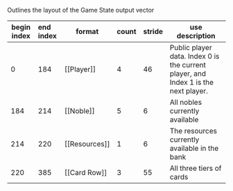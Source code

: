 Outlines the layout of the Game State output vector

| begin index | end index | format        | count | stride | use description                                                                    |
| ----------- |:--------- | ------------- | ----- | ------ | ---------------------------------------------------------------------------------- |
| 0           | 184       | [[Player]]    | 4     | 46     | Public player data. Index 0 is the current player, and Index 1 is the next player. |
| 184         | 214       | [[Noble]]     | 5     | 6      | All nobles currently available                                                     |
| 214         | 220       | [[Resources]] | 1     | 6      | The resources currently available in the bank                                      |
| 220         | 385       | [[Card Row]]  | 3     | 55     | All three tiers of cards                                                           |
<!-- TBLFM: $2=($1+($4*$5)) -->
<!-- TBLFM: @3$1..@>=@-1$2 -->